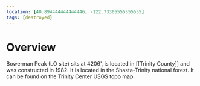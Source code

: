 ```yaml
---
location: [40.894444444444446, -122.73305555555555]
tags: [destroyed]
---
```


# Overview

Bowerman Peak (LO site) sits at 4206', is located in [[Trinity County]] and was constructed in 1982. It is located in the Shasta-Trinity national forest. It can be found on the Trinity Center USGS topo map.

